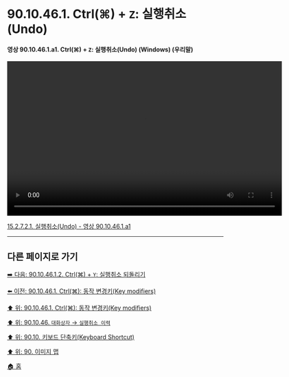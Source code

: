 # 90.10.46.1. Ctrl(⌘) + `Z`: 실행취소(Undo)

<a id="90-10-46-01-a1"></a>

#### 영상 90.10.46.1.a1. Ctrl(⌘) + `Z`: 실행취소(Undo) (Windows) (우리말)
<video controls="controls" width="640" height="360" src="https://github.com/wonder13662/gimp/assets/15767104/b51d7b7f-14d6-4e84-a5c2-ba449d9d58fc"></video>

[15.2.7.2.1. 실행취소(Undo) - 영상 90.10.46.1.a1](./15-02-07-02-01-undo.md#90-10-46-01-a1)

***

## 다른 페이지로 가기

[➡️ 다음: 90.10.46.1.2. Ctrl(⌘) + `Y`: 실행취소 되돌리기](./90-10-46-01-02-redo.md)

[⬅️ 이전: 90.10.46.1. Ctrl(⌘): 동작 변경키(Key modifiers)](./90-10-46-01-00-key_modifier-ctrl.md)

[⬆️ 위: 90.10.46.1. Ctrl(⌘): 동작 변경키(Key modifiers)](./90-10-46-01-00-key_modifier-ctrl.md)

[⬆️ 위: 90.10.46. `대화상자` → `실행취소 이력`](./90-10-46-00-dialog-undo_history.md)

[⬆️ 위: 90.10. 키보드 단축키(Keyboard Shortcut)](./90-10-00-keyboard_shortcut.md)

[⬆️ 위: 90. 이미지 맵](./90-00-image-map.md)

[🏠 홈](./00-home.md)
